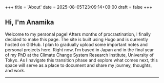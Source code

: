 +++
title = 'About'
date = 2025-08-05T23:09:14+09:00
draft = false
+++

## Hi, I'm Anamika



Welcome to my personal page! 
Afters months of procrastination, I finally decided to make this page. The site is built using Hugo and is currently hosted on GitHub. 
I plan to gradually upload some important notes and personal projects here.
Right now, I’m based in Japan and in the final year of my PhD at the Climate Change System Research Institute, University of Tokyo. As I navigate this transition phase and explore what comes next, this space will serve as a place to document and share my journey, thoughts, and work.


----